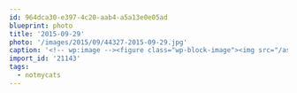 ```yaml
---
id: 964dca30-e397-4c20-aab4-a5a13e0e05ad
blueprint: photo
title: '2015-09-29'
photo: '/images/2015/09/44327-2015-09-29.jpg'
caption: '<!-- wp:image --><figure class="wp-block-image"><img src="/assets/images/2015/09/44327-2015-09-29.jpg" /></figure><!-- /wp:image --><!-- wp:paragraph --><p>Brothers. #notmycats</p><!-- /wp:paragraph -->'
import_id: '21143'
tags:
  - notmycats
---
```

